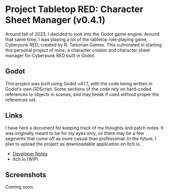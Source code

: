 # Project Tabletop RED: Character Sheet Manager (v0.4.1)
Around fall of 2023, I decided to look into the Godot game engine. Around that same time, I was playing a lot of the tabletop role-playing game, Cyberpunk RED, created by R. Talsorian Games. This culminated in starting this personal project of mine, a character creator and character sheet manager for Cyberpunk RED built in Godot.

## Godot
This project was built using Godot v4.1.1, with the code being written in Godot's own GDScript. Some sections of the code rely on hard-coded references to objects in scenes, and may break if used without proper the references set.

## Links
I have here a document for keeping track of my thoughts and patch notes. It was originally meant to be for my eyes only, so there may be a few segments that come off as more casual than professional. In the future, I plan to upload the project as downloadable application on Itch.io.
* [Developer Notes](https://docs.google.com/document/d/1OEZ5GcPwkqL0FfKTCshoW6YLQTgiBm3tEtp2aLlOA44/edit?usp=sharing)
* Itch.io (WIP)

## Screenshots
Coming soon.
